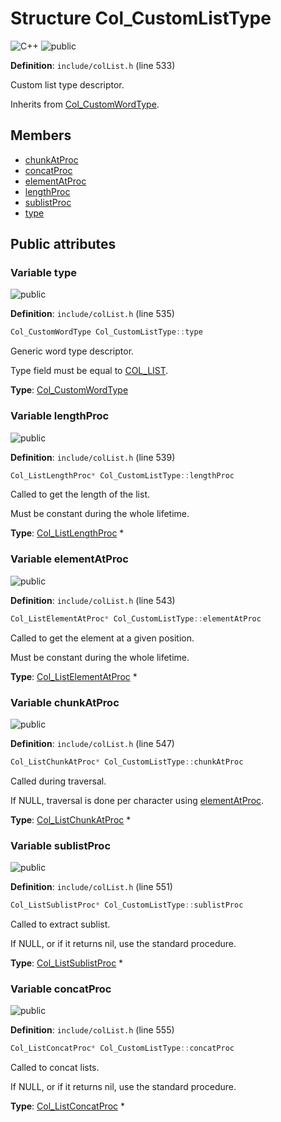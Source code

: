 <a id="struct_col___custom_list_type"></a>
# Structure Col\_CustomListType

![][C++]
![][public]

**Definition**: `include/colList.h` (line 533)

Custom list type descriptor.

Inherits from [Col\_CustomWordType](struct_col___custom_word_type.md#struct_col___custom_word_type).

## Members

* [chunkAtProc](struct_col___custom_list_type.md#struct_col___custom_list_type_1a71964a691bc5b9ff15a6441cecb9825c)
* [concatProc](struct_col___custom_list_type.md#struct_col___custom_list_type_1a00a0cd040234db58920ca192bdcc077c)
* [elementAtProc](struct_col___custom_list_type.md#struct_col___custom_list_type_1a70aab7ac3b4b86103df2f9e49c1cadfc)
* [lengthProc](struct_col___custom_list_type.md#struct_col___custom_list_type_1ac6b28eb281be246b4f3427fbb2941413)
* [sublistProc](struct_col___custom_list_type.md#struct_col___custom_list_type_1a431969013f0382f5d3c9d8f9902d07c3)
* [type](struct_col___custom_list_type.md#struct_col___custom_list_type_1aa5adf5f0d567cbd47a4fe6090e7e88cb)

## Public attributes

<a id="struct_col___custom_list_type_1aa5adf5f0d567cbd47a4fe6090e7e88cb"></a>
### Variable type

![][public]

**Definition**: `include/colList.h` (line 535)

```cpp
Col_CustomWordType Col_CustomListType::type
```

Generic word type descriptor.

Type field must be equal to [COL\_LIST](col_word_8h.md#group__words_1gafaaad5bdc900622b1387bcb1f32f61c3).



**Type**: [Col\_CustomWordType](struct_col___custom_word_type.md#struct_col___custom_word_type)

<a id="struct_col___custom_list_type_1ac6b28eb281be246b4f3427fbb2941413"></a>
### Variable lengthProc

![][public]

**Definition**: `include/colList.h` (line 539)

```cpp
Col_ListLengthProc* Col_CustomListType::lengthProc
```

Called to get the length of the list.

Must be constant during the whole lifetime.



**Type**: [Col\_ListLengthProc](col_list_8h.md#group__customlist__words_1ga4e52f301753724d0b03f80e6c2c53f59) *

<a id="struct_col___custom_list_type_1a70aab7ac3b4b86103df2f9e49c1cadfc"></a>
### Variable elementAtProc

![][public]

**Definition**: `include/colList.h` (line 543)

```cpp
Col_ListElementAtProc* Col_CustomListType::elementAtProc
```

Called to get the element at a given position.

Must be constant during the whole lifetime.



**Type**: [Col\_ListElementAtProc](col_list_8h.md#group__customlist__words_1gae4ea34960861f5b333ce546fa728a9ab) *

<a id="struct_col___custom_list_type_1a71964a691bc5b9ff15a6441cecb9825c"></a>
### Variable chunkAtProc

![][public]

**Definition**: `include/colList.h` (line 547)

```cpp
Col_ListChunkAtProc* Col_CustomListType::chunkAtProc
```

Called during traversal.

If NULL, traversal is done per character using [elementAtProc](struct_col___custom_list_type.md#struct_col___custom_list_type_1a70aab7ac3b4b86103df2f9e49c1cadfc).



**Type**: [Col\_ListChunkAtProc](col_list_8h.md#group__customlist__words_1ga20b664371d83c4106431af2f1114c156) *

<a id="struct_col___custom_list_type_1a431969013f0382f5d3c9d8f9902d07c3"></a>
### Variable sublistProc

![][public]

**Definition**: `include/colList.h` (line 551)

```cpp
Col_ListSublistProc* Col_CustomListType::sublistProc
```

Called to extract sublist.

If NULL, or if it returns nil, use the standard procedure.



**Type**: [Col\_ListSublistProc](col_list_8h.md#group__customlist__words_1ga8118b999e36b1bd5ed78d6c4c11ae946) *

<a id="struct_col___custom_list_type_1a00a0cd040234db58920ca192bdcc077c"></a>
### Variable concatProc

![][public]

**Definition**: `include/colList.h` (line 555)

```cpp
Col_ListConcatProc* Col_CustomListType::concatProc
```

Called to concat lists.

If NULL, or if it returns nil, use the standard procedure.



**Type**: [Col\_ListConcatProc](col_list_8h.md#group__customlist__words_1ga9f8dc9244a9b20dda2486f7ae3306576) *

[public]: https://img.shields.io/badge/-public-brightgreen (public)
[C++]: https://img.shields.io/badge/language-C%2B%2B-blue (C++)